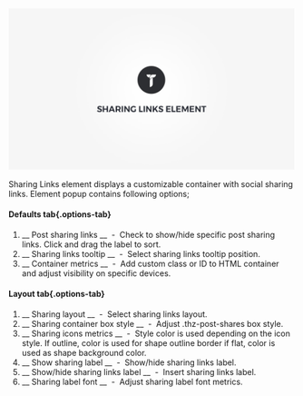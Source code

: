 <div class="thz-doc-image max">
<a class="thz-lightbox mfp-iframe" href="https://www.youtube.com/watch?v=nmBsv0QFgD4" data-mfp-title="Creatus WordPress Theme Sharing Links Element" data-modal-size="large">
	<img src="../../docs-media/splash-sharing-links-element.jpg" alt="Creatus WordPress Theme Sharing Links Element" />
</a>
</div>

Sharing Links element displays a customizable container with social sharing links. Element popup contains following options;

#### Defaults tab{.options-tab}
1. __ Post sharing links __ &nbsp;-&nbsp; Check to show/hide specific post sharing links. Click and drag the label to sort.
1. __ Sharing links tooltip __ &nbsp;-&nbsp; Select sharing links tooltip position.
1. __ Container metrics __ &nbsp;-&nbsp; Add custom class or ID to HTML container and adjust visibility on specific devices.

#### Layout tab{.options-tab}
1. __ Sharing layout __ &nbsp;-&nbsp; Select sharing links layout.
1. __ Sharing container box style __ &nbsp;-&nbsp; Adjust .thz-post-shares box style.
1. __ Sharing icons metrics __ &nbsp;-&nbsp; Style color is used depending on the icon style. If outline, color is used for shape outline border if flat, color is used as shape background color.
1. __ Show sharing label __ &nbsp;-&nbsp; Show/hide sharing links label.
1. __ Show/hide sharing links label __ &nbsp;-&nbsp; Insert sharing links label.
1. __ Sharing label font __ &nbsp;-&nbsp; Adjust sharing label font metrics.